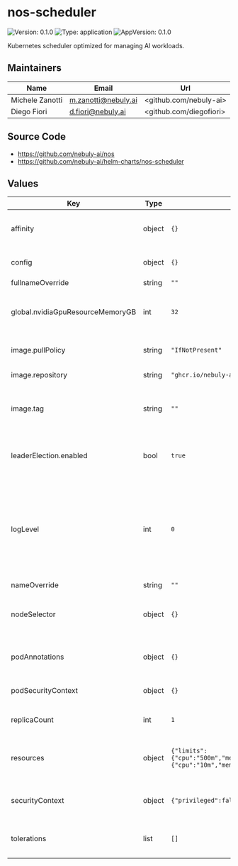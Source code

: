 # nos-scheduler

![Version: 0.1.0](https://img.shields.io/badge/Version-0.1.0-informational?style=flat-square) ![Type: application](https://img.shields.io/badge/Type-application-informational?style=flat-square) ![AppVersion: 0.1.0](https://img.shields.io/badge/AppVersion-0.1.0-informational?style=flat-square)

Kubernetes scheduler optimized for managing AI workloads.

## Maintainers

| Name | Email | Url |
| ---- | ------ | --- |
| Michele Zanotti | <m.zanotti@nebuly.ai> | <github.com/nebuly-ai> |
| Diego Fiori | <d.fiori@nebuly.ai> | <github.com/diegofiori> |

## Source Code

* <https://github.com/nebuly-ai/nos>
* <https://github.com/nebuly-ai/helm-charts/nos-scheduler>

## Values

| Key | Type | Default | Description |
|-----|------|---------|-------------|
| affinity | object | `{}` | Sets the affinity config of the scheduler deployment. |
| config | object | `{}` | Overrides the Kube Scheduler configuration |
| fullnameOverride | string | `""` |  |
| global.nvidiaGpuResourceMemoryGB | int | `32` | Defines how many GB of memory each nvidia.com/gpu resource has. |
| image.pullPolicy | string | `"IfNotPresent"` | Sets Docker image pull policy. |
| image.repository | string | `"ghcr.io/nebuly-ai/nos-scheduler"` | Sets Docker image. |
| image.tag | string | `""` | Overrides the image tag whose default is the chart appVersion. |
| leaderElection.enabled | bool | `true` | Enables/Disables the leader election when deployed with multiple replicas. |
| logLevel | int | `0` | The level of log of the scheduler. Zero corresponds to `info`, while values greater or equal than 1 corresponds to higher debug levels. **Must be >= 0**. |
| nameOverride | string | `""` |  |
| nodeSelector | object | `{}` | Sets the nodeSelector config of the scheduler deployment. |
| podAnnotations | object | `{}` | Sets the annotations of the scheduler Pod. |
| podSecurityContext | object | `{}` | Sets the security context of the scheduler Pod |
| replicaCount | int | `1` | Number of replicas of the scheduler. |
| resources | object | `{"limits":{"cpu":"500m","memory":"128Mi"},"requests":{"cpu":"10m","memory":"64Mi"}}` | Sets the resource limits and requests of the scheduler container. |
| securityContext | object | `{"privileged":false}` | Sets the security context of the scheduler container |
| tolerations | list | `[]` | Sets the tolerations of the scheduler deployment. |

